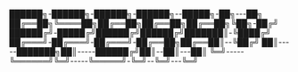 ██████╗-██████╗-██████╗-██████╗--█████╗-██╗---██╗
██╔══██╗╚════██╗██╔══██╗██╔══██╗██╔══██╗╚██╗-██╔╝
██████╔╝-█████╔╝██████╔╝██████╔╝███████║-╚████╔╝
██╔═══╝-██╔═══╝-██╔═══╝-██╔══██╗██╔══██║--╚██╔╝
██║-----███████╗██║-----██████╔╝██║--██║---██║
╚═╝-----╚══════╝╚═╝-----╚═════╝-╚═╝--╚═╝---╚═╝

